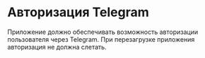 # Авторизация Telegram

Приложение должно обеспечивать возможность авторизации пользователя через Telegram.
При перезагрузке приложения авторизация не должна слетать.
